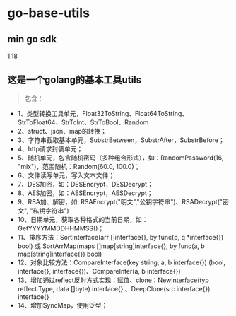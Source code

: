 # go-base-utils

## min go sdk
1.18

## 这是一个golang的基本工具utils
>包含：
* 1、类型转换工具单元，Float32ToString、Float64ToString、StrToFloat64、StrToInt、StrToBool、Random
* 2、struct、json、map的转换；
* 3、字符串截取基本单元，SubstrBetween，SubstrAfter，SubstrBefore；
* 4、http请求封装单元；
* 5、随机单元，包含随机密码（多种组合形式），如：RandomPassword(16, "mix")，范围随机：Random(60.0, 100.0)；
* 6、文件读写单元，写入文本文件；
* 7、DES加密，如：DESEncrypt，DESDecrypt；
* 8、AES加密，如：AESEncrypt，AESDecrypt；
* 9、RSA加、解密，如: RSAEncrypt("明文","公钥字符串")、RSADecrypt("密文", "私钥字符串")
* 10、日期单元，获取各种格式的当前日期，如：GetYYYYMMDDHHMMSS()；
* 11、排序方法：SortInterface(arr []interface{}, by func(p, q *interface{}) bool) 或 SortArrMap(maps []map[string]interface{}, by func(a, b map[string]interface{}) bool)
* 12、对象比较方法：CompareInterface(key string, a, b interface{}) (bool, interface{}, interface{})、CompareInter(a, b interface{})
* 13、增加通过reflect反射方式实现：赋值、clone：NewInterface(typ reflect.Type, data []byte) interface{} 、DeepClone(src interface{}) interface{}
* 14、增加SyncMap，使用泛型；
